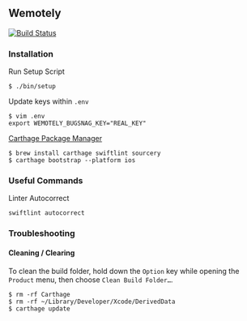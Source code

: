 ## Wemotely

[![Build Status](https://www.bitrise.io/app/d6336a05ac3d18e8/status.svg?token=NbiHC7raPaifR6JzVza_fA)](https://www.bitrise.io/app/d6336a05ac3d18e8)

### Installation

Run Setup Script

```
$ ./bin/setup
```

Update keys within `.env`

```
$ vim .env
export WEMOTELY_BUGSNAG_KEY="REAL_KEY"
```

[Carthage Package Manager](https://github.com/Carthage/Carthage)

```
$ brew install carthage swiftlint sourcery
$ carthage bootstrap --platform ios
```

### Useful Commands

Linter Autocorrect

```
swiftlint autocorrect
```

### Troubleshooting

#### Cleaning / Clearing

To clean the build folder, hold down the `Option` key while opening the `Product` menu, then choose `Clean Build Folder…`.

```
$ rm -rf Carthage
$ rm -rf ~/Library/Developer/Xcode/DerivedData
$ carthage update
```

